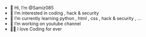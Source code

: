 - 👋 Hi, I’m @Samiz085
- 👀 I’m interested in coding , hack & security 
- 🌱 I’m currently learning python , html , css , hack & security , ... 
- 💞️ I’m working on youtube channel
- 🧑‍💻 I love Coding for ever

<!---
Samiz085/Samiz085 is a ✨ special ✨ repository because its `README.md` (this file) appears on your GitHub profile.
You can click the Preview link to take a look at your changes.
--->
